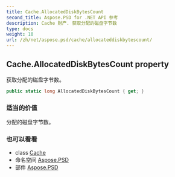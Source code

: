```yaml
---
title: Cache.AllocatedDiskBytesCount
second_title: Aspose.PSD for .NET API 参考
description: Cache 财产. 获取分配的磁盘字节数
type: docs
weight: 10
url: /zh/net/aspose.psd/cache/allocateddiskbytescount/
---
```

## Cache.AllocatedDiskBytesCount property

获取分配的磁盘字节数。

```csharp
public static long AllocatedDiskBytesCount { get; }
```

### 适当的价值

分配的磁盘字节数。

### 也可以看看

* class [Cache](../)
* 命名空间 [Aspose.PSD](../../cache/)
* 部件 [Aspose.PSD](../../../)


